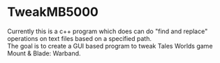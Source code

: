 # TweakMB5000  
Currently this is a c++ program which does can do "find and replace" operations on text files based on a specified path.  
The goal is to create a GUI based program to tweak Tales Worlds game Mount & Blade: Warband.
